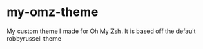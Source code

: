 # my-omz-theme
My custom theme I made for Oh My Zsh. It is based off the default robbyrussell theme
